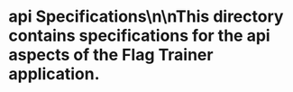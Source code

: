 # api Specifications\n\nThis directory contains specifications for the api aspects of the Flag Trainer application.
